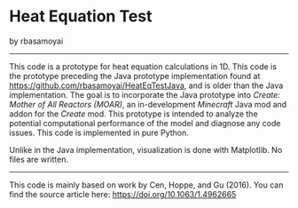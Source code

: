 # Heat Equation Test
by rbasamoyai

---

This code is a prototype for heat equation calculations in 1D. This code is the
prototype preceding the Java prototype implementation found at
https://github.com/rbasamoyai/HeatEqTestJava, and is older than the Java implementation.
The goal is to incorporate the Java prototype into *Create: Mother of All Reactors (MOAR)*,
an in-development *Minecraft* Java mod and addon for the *Create* mod. This
prototype is intended to analyze the potential computational performance of
the model and diagnose any code issues. This code is implemented in pure Python.

Unlike in the Java implementation, visualization is done with Matplotlib. No files
are written.

---

This code is mainly based on work by Cen, Hoppe, and Gu (2016). You can find the
source article here: https://doi.org/10.1063/1.4962665